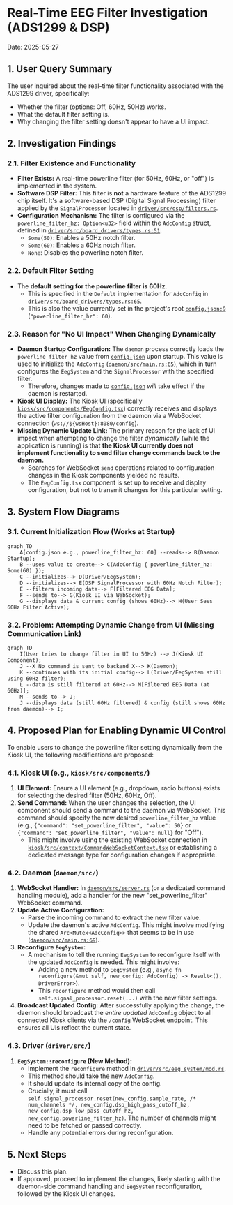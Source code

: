 # Real-Time EEG Filter Investigation (ADS1299 & DSP)

Date: 2025-05-27

## 1. User Query Summary

The user inquired about the real-time filter functionality associated with the ADS1299 driver, specifically:
*   Whether the filter (options: Off, 60Hz, 50Hz) works.
*   What the default filter setting is.
*   Why changing the filter setting doesn't appear to have a UI impact.

## 2. Investigation Findings

### 2.1. Filter Existence and Functionality
*   **Filter Exists:** A real-time powerline filter (for 50Hz, 60Hz, or "off") is implemented in the system.
*   **Software DSP Filter:** This filter is **not** a hardware feature of the ADS1299 chip itself. It's a software-based DSP (Digital Signal Processing) filter applied by the `SignalProcessor` located in [`driver/src/dsp/filters.rs`](../driver/src/dsp/filters.rs:1).
*   **Configuration Mechanism:** The filter is configured via the `powerline_filter_hz: Option<u32>` field within the `AdcConfig` struct, defined in [`driver/src/board_drivers/types.rs:51`](../driver/src/board_drivers/types.rs:51).
    *   `Some(50)`: Enables a 50Hz notch filter.
    *   `Some(60)`: Enables a 60Hz notch filter.
    *   `None`: Disables the powerline notch filter.

### 2.2. Default Filter Setting
*   The **default setting for the powerline filter is 60Hz**.
    *   This is specified in the `Default` implementation for `AdcConfig` in [`driver/src/board_drivers/types.rs:65`](../driver/src/board_drivers/types.rs:65).
    *   This is also the value currently set in the project's root [`config.json:9`](../config.json:9) (`"powerline_filter_hz": 60`).

### 2.3. Reason for "No UI Impact" When Changing Dynamically
*   **Daemon Startup Configuration:** The `daemon` process correctly loads the `powerline_filter_hz` value from [`config.json`](../config.json:1) upon startup. This value is used to initialize the `AdcConfig` ([`daemon/src/main.rs:65`](../daemon/src/main.rs:65)), which in turn configures the `EegSystem` and the `SignalProcessor` with the specified filter.
    *   Therefore, changes made to [`config.json`](../config.json:1) *will* take effect if the daemon is restarted.
*   **Kiosk UI Display:** The Kiosk UI (specifically [`kiosk/src/components/EegConfig.tsx`](../kiosk/src/components/EegConfig.tsx:1)) correctly receives and displays the active filter configuration from the daemon via a WebSocket connection (`ws://${wsHost}:8080/config`).
*   **Missing Dynamic Update Link:** The primary reason for the lack of UI impact when attempting to change the filter *dynamically* (while the application is running) is that **the Kiosk UI currently does not implement functionality to send filter change commands back to the daemon.**
    *   Searches for WebSocket `send` operations related to configuration changes in the Kiosk components yielded no results.
    *   The `EegConfig.tsx` component is set up to receive and display configuration, but not to transmit changes for this particular setting.

## 3. System Flow Diagrams

### 3.1. Current Initialization Flow (Works at Startup)
```mermaid
graph TD
    A[config.json e.g., powerline_filter_hz: 60] --reads--> B(Daemon Startup);
    B --uses value to create--> C(AdcConfig { powerline_filter_hz: Some(60) });
    C --initializes--> D(Driver/EegSystem);
    D --initializes--> E(DSP SignalProcessor with 60Hz Notch Filter);
    E --filters incoming data--> F[Filtered EEG Data];
    F --sends to--> G(Kiosk UI via WebSocket);
    G --displays data & current config (shows 60Hz)--> H(User Sees 60Hz Filter Active);
```

### 3.2. Problem: Attempting Dynamic Change from UI (Missing Communication Link)
```mermaid
graph TD
    I(User tries to change filter in UI to 50Hz) --> J(Kiosk UI Component);
    J --X No command is sent to backend X--> K(Daemon);
    K --continues with its initial config--> L(Driver/EegSystem still using 60Hz filter);
    L --data is still filtered at 60Hz--> M[Filtered EEG Data (at 60Hz)];
    M --sends to--> J;
    J --displays data (still 60Hz filtered) & config (still shows 60Hz from daemon)--> I;
```

## 4. Proposed Plan for Enabling Dynamic UI Control

To enable users to change the powerline filter setting dynamically from the Kiosk UI, the following modifications are proposed:

### 4.1. Kiosk UI (e.g., `kiosk/src/components/`)
1.  **UI Element:** Ensure a UI element (e.g., dropdown, radio buttons) exists for selecting the desired filter (50Hz, 60Hz, Off).
2.  **Send Command:** When the user changes the selection, the UI component should send a command to the daemon via WebSocket. This command should specify the new desired `powerline_filter_hz` value (e.g., `{"command": "set_powerline_filter", "value": 50}` or `{"command": "set_powerline_filter", "value": null}` for "Off").
    *   This might involve using the existing WebSocket connection in [`kiosk/src/context/CommandWebSocketContext.tsx`](../kiosk/src/context/CommandWebSocketContext.tsx:1) or establishing a dedicated message type for configuration changes if appropriate.

### 4.2. Daemon (`daemon/src/`)
1.  **WebSocket Handler:** In [`daemon/src/server.rs`](../daemon/src/server.rs:1) (or a dedicated command handling module), add a handler for the new "set_powerline_filter" WebSocket command.
2.  **Update Active Configuration:**
    *   Parse the incoming command to extract the new filter value.
    *   Update the daemon's active `AdcConfig`. This might involve modifying the shared `Arc<Mutex<AdcConfig>>` that seems to be in use ([`daemon/src/main.rs:69`](../daemon/src/main.rs:69)).
3.  **Reconfigure `EegSystem`:**
    *   A mechanism to tell the running `EegSystem` to reconfigure itself with the updated `AdcConfig` is needed. This might involve:
        *   Adding a new method to `EegSystem` (e.g., `async fn reconfigure(&mut self, new_config: AdcConfig) -> Result<(), DriverError>`).
        *   This `reconfigure` method would then call `self.signal_processor.reset(...)` with the new filter settings.
4.  **Broadcast Updated Config:** After successfully applying the change, the daemon should broadcast the *entire updated* `AdcConfig` object to all connected Kiosk clients via the `/config` WebSocket endpoint. This ensures all UIs reflect the current state.

### 4.3. Driver (`driver/src/`)
1.  **`EegSystem::reconfigure` (New Method):**
    *   Implement the `reconfigure` method in [`driver/src/eeg_system/mod.rs`](../driver/src/eeg_system/mod.rs:1).
    *   This method should take the new `AdcConfig`.
    *   It should update its internal copy of the config.
    *   Crucially, it must call `self.signal_processor.reset(new_config.sample_rate, /* num_channels */, new_config.dsp_high_pass_cutoff_hz, new_config.dsp_low_pass_cutoff_hz, new_config.powerline_filter_hz)`. The number of channels might need to be fetched or passed correctly.
    *   Handle any potential errors during reconfiguration.

## 5. Next Steps
*   Discuss this plan.
*   If approved, proceed to implement the changes, likely starting with the daemon-side command handling and `EegSystem` reconfiguration, followed by the Kiosk UI changes.